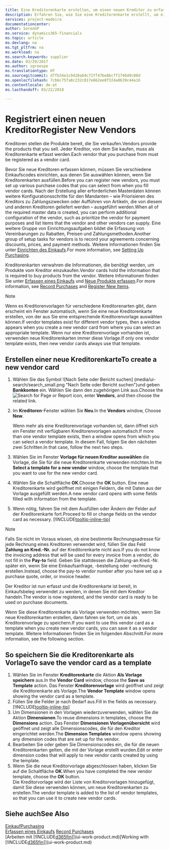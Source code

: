 ```yaml
---
title: Eine Kreditorenkarte erstellen, um einen neuen Kreditor zu erfassen | Microsoft Docs
description: Erfahren Sie, wie Sie eine Kreditorenkarte erstellt, um einen neuen Kreditor oder einem Lieferanten zu erfassen.
services: project-madeira
documentationcenter: 
author: SorenGP
ms.service: dynamics365-financials
ms.topic: article
ms.devlang: na
ms.tgt_pltfrm: na
ms.workload: na
ms.search.keywords: supplier
ms.date: 03/29/2017
ms.author: sgroespe
ms.translationtype: HT
ms.sourcegitcommit: d7fb34e1c9428a64c71ff47be8bcff174649c00d
ms.openlocfilehash: 7cb6c75fa8c232c017e662ee8f324a8639c44a16
ms.contentlocale: de-at
ms.lasthandoff: 03/22/2018

---
```

# <a name="register-new-vendors"></a><span data-ttu-id="1b148-103">Registriert einen neuen Kreditor</span><span class="sxs-lookup"><span data-stu-id="1b148-103">Register New Vendors</span></span>
<span data-ttu-id="1b148-104">Kreditoren stellen die Produkte bereit, die Sie verkaufen.</span><span class="sxs-lookup"><span data-stu-id="1b148-104">Vendors provide the products that you sell.</span></span> <span data-ttu-id="1b148-105">Jeder Kreditor, von dem Sie kaufen, muss als Kreditorenkarte erfasst werden.</span><span class="sxs-lookup"><span data-stu-id="1b148-105">Each vendor that you purchase from must be registered as a vendor card.</span></span>

<span data-ttu-id="1b148-106">Bevor Sie neue Kreditoren erfassen können, müssen Sie verschiedene Einkaufscodes einrichten, aus denen Sie auswählen können, wenn Sie Kreditorenkarten ausfüllen.</span><span class="sxs-lookup"><span data-stu-id="1b148-106">Before you can register new vendors, you must set up various purchase codes that you can select from when you fill vendor cards.</span></span> <span data-ttu-id="1b148-107">Nach der Erstellung aller erforderlichen Masterdaten können weitere Konfigurationsschritte für den Mandanten – wie Priorisieren des Kreditors zu Zahlungszwecken oder Aufführen von Artikeln, die von diesem und anderen Kreditoren geliefert werden – ausgeführt werden.</span><span class="sxs-lookup"><span data-stu-id="1b148-107">When all of the required master data is created, you can perform additional configuration of the vendor, such as prioritize the vendor for payment purposes and list items that the vendor and other vendors can supply.</span></span> <span data-ttu-id="1b148-108">Eine weitere Gruppe von Einrichtungsaufgaben bildet die Erfassung von Vereinbarungen zu Rabatten, Preisen und Zahlungsmethoden.</span><span class="sxs-lookup"><span data-stu-id="1b148-108">Another group of setup tasks for vendors is to record your agreements concerning discounts, prices, and payment methods.</span></span> <span data-ttu-id="1b148-109">Weitere Informationen finden Sie unter [Einrichten des Einkaufs](purchasing-setup-purchasing.md).</span><span class="sxs-lookup"><span data-stu-id="1b148-109">For more information, see [Setting Up Purchasing](purchasing-setup-purchasing.md).</span></span>

<span data-ttu-id="1b148-110">Kreditorenkarten verwahren die Informationen, die benötigt werden, um Produkte vom Kreditor einzukaufen.</span><span class="sxs-lookup"><span data-stu-id="1b148-110">Vendor cards hold the information that is required to buy products from the vendor.</span></span> <span data-ttu-id="1b148-111">Weitere Informationen finden Sie unter [Erfassen eines Einkaufs](purchasing-how-record-purchases.md) und [Neue Produkte erfassen](inventory-how-register-new-items.md).</span><span class="sxs-lookup"><span data-stu-id="1b148-111">For more information, see [Record Purchases](purchasing-how-record-purchases.md) and [Register New Items](inventory-how-register-new-items.md).</span></span>

> [!NOTE]  
>   <span data-ttu-id="1b148-112">Wenn es Kreditorenvorlagen für verschiedene Kreditorenarten gibt, dann erscheint ein Fenster automatisch, wenn Sie eine neue Kreditorenkarte erstellen, von der aus Sie eine entsprechende Kreditorenvorlage auswählen können.</span><span class="sxs-lookup"><span data-stu-id="1b148-112">If vendor templates exist for different vendor types, then a window appears when you create a new vendor card from where you can select an appropriate template.</span></span> <span data-ttu-id="1b148-113">Wenn nur eine Kreditorenvorlage vorhanden ist, verwenden neue Kreditorenkarten immer diese Vorlage.</span><span class="sxs-lookup"><span data-stu-id="1b148-113">If only one vendor template exists, then new vendor cards always use that template.</span></span>

## <a name="to-create-a-new-vendor-card"></a><span data-ttu-id="1b148-114">Erstellen einer neue Kreditorenkarte</span><span class="sxs-lookup"><span data-stu-id="1b148-114">To create a new vendor card</span></span>
1. <span data-ttu-id="1b148-115">Wählen Sie das Symbol ![Nach Seite oder Bericht suchen] (media/ui-search/search_small.png "Nach Seite oder Bericht suchen")und geben **Bankkonten** ein. Wählen Sie dann den zugehörigen Link aus.</span><span class="sxs-lookup"><span data-stu-id="1b148-115">Choose the ![Search for Page or Report](media/ui-search/search_small.png "Search for Page or Report icon") icon, enter **Vendors**, and then choose the related link.</span></span>  
2. <span data-ttu-id="1b148-116">Im **Kreditoren**-Fenster wählen Sie **Neu**.</span><span class="sxs-lookup"><span data-stu-id="1b148-116">In the **Vendors** window, Choose **New**.</span></span>

    <span data-ttu-id="1b148-117">Wenn mehr als eine Kreditorenvorlage vorhanden ist, dann öffnet sich ein Fenster mit verfügbaren Kreditorenvorlagen automatisch.</span><span class="sxs-lookup"><span data-stu-id="1b148-117">If more than one vendor template exists, then a window opens from which you can select a vendor template.</span></span> <span data-ttu-id="1b148-118">In diesem Fall, folgen Sie den nächsten zwei Schritten.</span><span class="sxs-lookup"><span data-stu-id="1b148-118">In that case, follow the next two steps.</span></span>
3. <span data-ttu-id="1b148-119">Wählen Sie im Fenster **Vorlage für neuen Kreditor auswählen** die Vorlage, die Sie für die neue Kreditorenkarte verwenden möchten.</span><span class="sxs-lookup"><span data-stu-id="1b148-119">In the **Select a template for a new vendor** window, choose the template that you want to use for the new vendor card.</span></span>
4. <span data-ttu-id="1b148-120">Wählen Sie die Schaltfläche **OK**.</span><span class="sxs-lookup"><span data-stu-id="1b148-120">Choose the **OK** button.</span></span> <span data-ttu-id="1b148-121">Eine neue Kreditorenkarte wird geöffnet mit einigen Feldern, die mit Daten aus der Vorlage ausgefüllt werden.</span><span class="sxs-lookup"><span data-stu-id="1b148-121">A new vendor card opens with some fields filled with information from the template.</span></span>
5. <span data-ttu-id="1b148-122">Wenn nötig, fahren Sie mit dem Ausfüllen oder Ändern der Felder auf der Kreditorenkarte fort.</span><span class="sxs-lookup"><span data-stu-id="1b148-122">Proceed to fill or change fields on the vendor card as necessary.</span></span> [!INCLUDE[tooltip-inline-tip](includes/tooltip-inline-tip_md.md)]

> [!NOTE]  
>   <span data-ttu-id="1b148-123">Falls Sie nicht im Voraus wissen, ob eine bestimmte Rechnungsadresse für jede Rechnung eines Kreditoren verwendet wird, füllen Sie das Feld **Zahlung an Kred.-Nr.** auf der Kreditorenkarte nicht aus.</span><span class="sxs-lookup"><span data-stu-id="1b148-123">If you do not know the invoicing address that will be used for every invoice from a vendor, do not fill in the **Pay-to** field.</span></span> <span data-ttu-id="1b148-124">Geben Sie stattdessen die Zahlung-an Kred.-Nr. später ein, wenn Sie eine Einkaufsanfrage, -bestellung oder -rechnung erstellen.</span><span class="sxs-lookup"><span data-stu-id="1b148-124">Instead, choose the pay-to vendor number after you have set up a purchase quote, order, or invoice header.</span></span>

<span data-ttu-id="1b148-125">Der Kreditor ist nun erfasst und die Kreditorenkarte ist bereit, in Einkaufsbeleg verwendet zu werden, in denen Sie mit dem Kreditor handeln.</span><span class="sxs-lookup"><span data-stu-id="1b148-125">The vendor is now registered, and the vendor card is ready to be used on purchase documents.</span></span>

<span data-ttu-id="1b148-126">Wenn Sie diese Kreditorenkarte als Vorlage verwenden möchten, wenn Sie neue Kreditorenkarten erstellen, dann fahren sie fort, um sie als Kreditorenvorlage zu speichern.</span><span class="sxs-lookup"><span data-stu-id="1b148-126">If you want to use this vendor card as a template when you create new vendor cards, you can save it as a vendor template.</span></span> <span data-ttu-id="1b148-127">Weitere Informationen finden Sie im folgenden Abschnitt.</span><span class="sxs-lookup"><span data-stu-id="1b148-127">For more information, see the following section.</span></span>

## <a name="to-save-the-vendor-card-as-a-template"></a><span data-ttu-id="1b148-128">So speichern Sie die Kreditorenkarte als Vorlage</span><span class="sxs-lookup"><span data-stu-id="1b148-128">To save the vendor card as a template</span></span>
1. <span data-ttu-id="1b148-129">Wählen Sie im Fenster **Kreditorenkarte** die Aktion **Als Vorlage speichern** aus.</span><span class="sxs-lookup"><span data-stu-id="1b148-129">In the **Vendor Card** window, choose the **Save as Template** action.</span></span> <span data-ttu-id="1b148-130">Das Fenster **Kreditorenvorlage** wird geöffnet und zeigt die Kreditorenkarte als Vorlage.</span><span class="sxs-lookup"><span data-stu-id="1b148-130">The **Vendor Template** window opens showing the vendor card as a template.</span></span>
2. <span data-ttu-id="1b148-131">Füllen Sie die Felder je nach Bedarf aus.</span><span class="sxs-lookup"><span data-stu-id="1b148-131">Fill in the fields as necessary.</span></span> [!INCLUDE[tooltip-inline-tip](includes/tooltip-inline-tip_md.md)]
3. <span data-ttu-id="1b148-132">Um Dimensionen in den Vorlagen wiederzuverwenden, wählen Sie die Aktion **Dimensionen**.</span><span class="sxs-lookup"><span data-stu-id="1b148-132">To reuse dimensions in templates, choose the **Dimensions** action.</span></span> <span data-ttu-id="1b148-133">Das Fenster **Dimensionen Vorlagenübersicht** wird geöffnet und zeigt alle Dimensionscodes, die für den Kreditor eingerichtet werden.</span><span class="sxs-lookup"><span data-stu-id="1b148-133">The **Dimension Templates** window opens showing any dimension codes that are set up for the vendor.</span></span>
4. <span data-ttu-id="1b148-134">Bearbeiten Sie oder geben Sie Dimensionscodes ein, die für die neuen Kreditorenkarten gelten, die mit der Vorlage erstellt wurden.</span><span class="sxs-lookup"><span data-stu-id="1b148-134">Edit or enter dimension codes that will apply to new vendor cards created by using the template.</span></span>
5. <span data-ttu-id="1b148-135">Wenn Sie die neue Kreditorvorlage abgeschlossen haben, klicken Sie auf die Schaltfläche **OK**.</span><span class="sxs-lookup"><span data-stu-id="1b148-135">When you have completed the new vendor template, choose the **OK** button.</span></span>  
   <span data-ttu-id="1b148-136">Die Kreditorvorlage wird der Liste von Kreditorvorlagen hinzugefügt, damit Sie diese verwenden können, um neue Kreditorenkarten zu erstellen.</span><span class="sxs-lookup"><span data-stu-id="1b148-136">The vendor template is added to the list of vendor templates, so that you can use it to create new vendor cards.</span></span>

## <a name="see-also"></a><span data-ttu-id="1b148-137">Siehe auch</span><span class="sxs-lookup"><span data-stu-id="1b148-137">See Also</span></span>
[<span data-ttu-id="1b148-138">Einkauf</span><span class="sxs-lookup"><span data-stu-id="1b148-138">Purchasing</span></span>](purchasing-manage-purchasing.md)  
<span data-ttu-id="1b148-139">[Erfassen eines Einkaufs](purchasing-how-record-purchases.md) </span><span class="sxs-lookup"><span data-stu-id="1b148-139">[Record Purchases](purchasing-how-record-purchases.md) </span></span>  
<span data-ttu-id="1b148-140">[Arbeiten mit [!INCLUDE[d365fin](includes/d365fin_md.md)]](ui-work-product.md)</span><span class="sxs-lookup"><span data-stu-id="1b148-140">[Working with [!INCLUDE[d365fin](includes/d365fin_md.md)]](ui-work-product.md)</span></span>  


